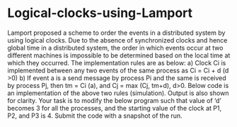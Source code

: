 # Logical-clocks-using-Lamport
Lamport proposed a scheme to order the events in a distributed system by using logical clocks. Due to the absence of synchronized clocks and hence global time in a distributed system, the order in which events occur at two different machines is impossible to be determined based on the local time at which they occurred. The implementation rules are as below:   a) Clock Ci is implemented between any two events of the same process as Ci = Ci + d (d >0)  b) If event a is a send message by process Pi and the same is received by process Pj, then tm = Ci (a), and Cj = max (Cj, tm+d), d>0.   Below code is an implementation of the above two rules (simulation). Output is also shown for clarity. Your task is to modify the below program such that value of ‘d’ becomes 3 for all the processes, and the starting value of the clock at P1, P2, and P3 is 4. Submit the code with a snapshot of the run.

